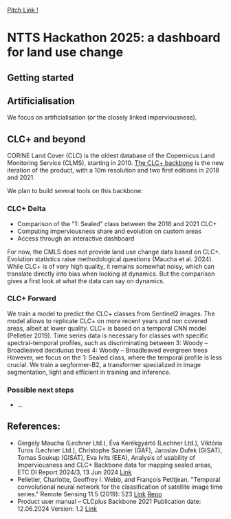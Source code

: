 [Pitch Link !](https://inseefrlab.github.io/hackathon-ntts-2025/)

# NTTS Hackathon 2025: a dashboard for land use change

## Getting started

## Artificialisation
We focus on artificialisation (or the closely linked imperviousness).


## CLC+ and beyond
CORINE Land Cover (CLC) is the oldest database of the Copernicus Land Monitoring Service (CLMS), starting in 2010. [The CLC+ backbone](https://land.copernicus.eu/en/products/clc-backbone?tab=overview) is the new iteration of the product, with a 10m resolution and two first editions in 2018 and 2021.

We plan to build several tools on this backbone:

### CLC+ Delta
- Comparison of the "1: Sealed" class between the 2018 and 2021 CLC+
- Computing imperviousness share and evolution on custom areas
- Access through an interactive dashboard

For now, the CMLS does not provide land use change data based on CLC+. Evolution statistics raise methodological questions (Maucha et al. 2024). While CLC+ is of very high quality, it remains somewhat noisy, which can translate directly into bias when looking at dynamics. But the comparison gives a first look at what the data can say on dynamics.

### CLC+ Forward
We train a model to predict the CLC+ classes from Sentinel2 images. The model allows to replicate CLC+ on more recent years and non covered areas, albeit at lower quality.
CLC+ is based on a temporal CNN model (Pelletier 2019). Time series data is necessary for classes with specific spectral-temporal profiles, such as discriminating between
3: Woody – Broadleaved deciduous trees
4: Woody – Broadleaved evergreen trees 
However, we focus on the 1: Sealed class, where the temporal profile is less crucial.
We train a segformer-B2, a transformer specialized in image segmentation, light and efficient in training and inference.

### Possible next steps
- ...


## References:
- Gergely Maucha (Lechner Ltd.), Éva Kerékgyártó (Lechner Ltd.), Viktória Turos (Lechner Ltd.), Christophe Sannier (GAF), Jaroslav Dufek (GISAT), Tomas Soukup (GISAT), Eva Ivits (EEA), Analysis of usability of Imperviousness and CLC+ Backbone data for mapping sealed areas, ETC DI Report 2024/3, 13 Jun 2024
[Link](https://www.eionet.europa.eu/etcs/etc-di/products/etc-di-report-2024-3-analysis-of-usability-of-imperviousness-and-clc-backbone-data-for-mapping-sealed-areas)
- Pelletier, Charlotte, Geoffrey I. Webb, and François Petitjean. "Temporal convolutional neural network for the classification of satellite image time series." Remote Sensing 11.5 (2019): 523
[Link](https://www.mdpi.com/2072-4292/11/5/523)
[Repo](https://github.com/charlotte-pel/temporalCNN)
- Product user manual – CLCplus Backbone 2021 Publication date: 12.06.2024  Version: 1.2
[Link](https://land.copernicus.eu/en/products/clc-backbone?tab=documentation)


